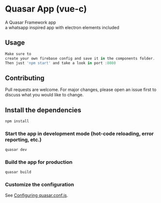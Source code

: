 # Quasar App (vue-c)

A Quasar Framework app <br>
a whatsapp inspired app with electron elements included


## Usage

```React.js
Make sure to
create your own firebase config and save it in the components folder.
Then just 'npm start' and take a look in port :8080
```

## Contributing
Pull requests are welcome. For major changes, please open an issue first to discuss what you would like to change.


## Install the dependencies
```bash
npm install
```

### Start the app in development mode (hot-code reloading, error reporting, etc.)
```bash
quasar dev
```


### Build the app for production
```bash
quasar build
```

### Customize the configuration
See [Configuring quasar.conf.js](https://quasar.dev/quasar-cli/quasar-conf-js).
